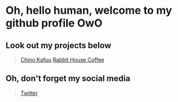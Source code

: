 # Oh, hello human, welcome to my github profile OwO

## Look out my projects below

> [Chino Kafuu](https://discordapp.com/oauth2/authorize?client_id=481282441294905344&scope=bot&permissions=2117578239)
>  [Rabbit House Coffee](https://discord.gg/CAm9cSU)
## Oh, don't forget my social media 
> [Twitter](https://twitter.com/DanielaGC_0)